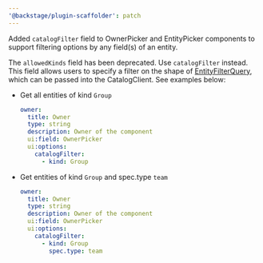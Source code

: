 ```yaml
---
'@backstage/plugin-scaffolder': patch
---
```


Added `catalogFilter` field to OwnerPicker and EntityPicker components to support filtering options by any field(s) of an entity.

The `allowedKinds` field has been deprecated. Use `catalogFilter` instead. This field allows users to specify a filter on the shape of [EntityFilterQuery](https://github.com/backstage/backstage/blob/774c42003782121d3d6b2aa5f2865d53370c160e/packages/catalog-client/src/types/api.ts#L74), which can be passed into the CatalogClient. See examples below:

- Get all entities of kind `Group`

  ```yaml
  owner:
    title: Owner
    type: string
    description: Owner of the component
    ui:field: OwnerPicker
    ui:options:
      catalogFilter:
        - kind: Group
  ```

- Get entities of kind `Group` and spec.type `team`
  ```yaml
  owner:
    title: Owner
    type: string
    description: Owner of the component
    ui:field: OwnerPicker
    ui:options:
      catalogFilter:
        - kind: Group
          spec.type: team
  ```

